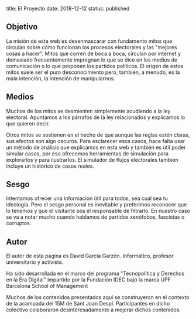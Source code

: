 title: El Proyecto
date: 2018-12-12
status: published


## Objetivo 

La misión de esta web es desenmascarar con fundamento mitos que circulan
sobre cómo funcionan los procesos electorales y las "mejores cosas a hacer".
Mitos que corren de boca a boca, circulan por internet y
demasiado frecuentemente impregnan lo que se dice en los medios de comunicación
o lo que proponen los partidos políticos.
El origen de estos mitos suele ser el puro desconocimiento pero, 
también, a menudo, es la mala intención, la intención de manipularnos.

## Medios

Muchos de los mitos se desmienten simplemente acudiendo a la ley electoral.
Apuntamos a los párrafos de la ley relacionados y explicamos lo que quieren decir.

Otros mitos se sostienen en el hecho de que aunque las reglas estén claras,
sus efectos son algo oscuros.
Para esclarecer esos casos, hace falta usar un método de análisis
que explicamos en esta web y también es útil poder simular casos,
por eso ofrecemos herramientas de simulación para explorarlos y para ilustrarlos.
El simulador de flujos electorales tambien incluye
un histórico de casos reales.

## Sesgo

Intentamos ofrecer una informacion útil para todos, sea cual sea tu ideología.
Pero el sesgo personal es inevitable y preferimos reconocer que lo tenemos
y que el visitante sea el responsable de filtrarlo.
En nuestro caso se va a notar mucho cuando hablamos de
partidos xenófobos, fascistas o corruptos.

## Autor

El autor de esta página es David García Garzón.
Informático, profesor universitario y activista.

Ha sido desarrollada en el marco del programa
"Tecnopolítica y Derechos en la Era Digital"
impartido por la Fundación IDEC
bajo la marca UPF Barcelona School of Management

Muchos de los contenidos presentados aquí
se construyeron en el contexto de la acampada del 15M de Sant Joan Despí.
Participantes en dicho colectivo colaboraron desinteresadamente
a mejorar dichos contenidos.


